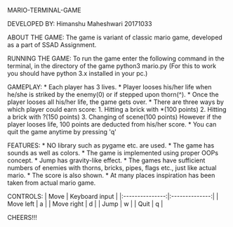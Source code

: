 MARIO-TERMINAL-GAME

DEVELOPED BY:
			Himanshu Maheshwari
			20171033

ABOUT THE GAME:
			The game is variant of classic mario game, developed as a part of SSAD Assignment.

RUNNING THE GAME:
			To run the game enter the following command in the terminal, in the directory of the game
						python3 mario.py
			(For this to work you should have python 3.x installed in your pc.) 

GAMEPLAY:
			* Each player has 3 lives.
			* Player looses his/her life when he/she is striked by the enemy(0) or if stepped upon thorn(^).
			* Once the player looses all his/her life, the game gets over.
			* There are three ways by which player could earn score:
				1. Hitting a brick with *(100 points)
				2. Hitting a brick with ?(150 points)
				3. Changing of scene(100 points)
			  However if the player looses life, 100 points are deducted from his/her score.
			* You can quit the game anytime by pressing 'q'

FEATURES:
			* NO library such as pygame etc. are used.
			* The game has sounds as well as colors.
			* The game is implemented using proper OOPs concept.
			* Jump has gravity-like effect.
			* The games have sufficient numbers of enemies with thorns,  bricks, pipes, flags etc., just like actual mario.
			* The score is also shown.
			* At many places inspiration has been taken from actual mario game.

CONTROLS:
			|      Move       | Keyboard input |
			|:---------------:|:--------------:|
			| Move left  	  |        a       |
			| Move right 	  |        d       |
			| Jump       	  |        w       |
			| Quit            |        q       |

CHEERS!!!
